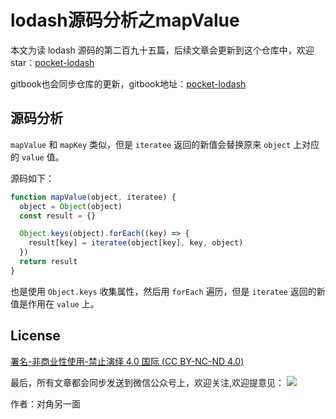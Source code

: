 # lodash源码分析之mapValue

本文为读 lodash 源码的第二百九十五篇，后续文章会更新到这个仓库中，欢迎 star：[pocket-lodash](https://github.com/yeyuqiudeng/pocket-lodash)

gitbook也会同步仓库的更新，gitbook地址：[pocket-lodash](https://www.gitbook.com/book/yeyuqiudeng/pocket-lodash/details)

## 源码分析

`mapValue` 和 `mapKey` 类似，但是 `iteratee` 返回的新值会替换原来 `object` 上对应的 `value` 值。

源码如下：

```javascript
function mapValue(object, iteratee) {
  object = Object(object)
  const result = {}

  Object.keys(object).forEach((key) => {
    result[key] = iteratee(object[key], key, object)
  })
  return result
}
```

也是使用 `Object.keys` 收集属性，然后用 `forEach` 遍历，但是 `iteratee` 返回的新值是作用在 `value` 上。

## License 

[署名-非商业性使用-禁止演绎 4.0 国际 (CC BY-NC-ND 4.0)](http://creativecommons.org/licenses/by-nc-nd/4.0/)

最后，所有文章都会同步发送到微信公众号上，欢迎关注,欢迎提意见：  ![](https://raw.githubusercontent.com/yeyuqiudeng/resource/master/images/qrcode_front-end-article.jpg) 

作者：对角另一面 